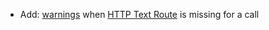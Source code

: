 * Add: [warnings](report/warnings) when [HTTP Text Route](HTTP/data-coverage#text-routes) is missing for a call